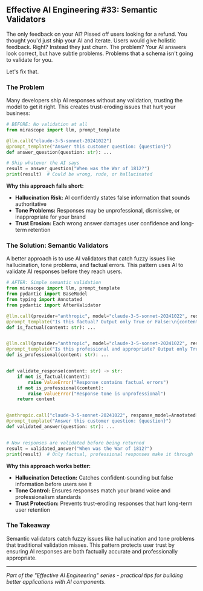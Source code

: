 ## Effective AI Engineering #33: Semantic Validators

The only feedback on your AI? Pissed off users looking for a refund.
You thought you'd just ship your AI and iterate. Users would give holistic feedback. Right?
Instead they just churn. The problem? Your AI answers look correct, but have subtle problems.
Problems that a schema isn't going to validate for you.

Let's fix that.

### The Problem

Many developers ship AI responses without any validation, trusting the model to get it right. This creates trust-eroding issues that hurt your business:

```python
# BEFORE: No validation at all
from mirascope import llm, prompt_template

@llm.call("claude-3-5-sonnet-20241022")
@prompt_template("Answer this customer question: {question}")
def answer_question(question: str): ...

# Ship whatever the AI says
result = answer_question("When was the War of 1812?")
print(result)  # Could be wrong, rude, or hallucinated
```

**Why this approach falls short:**

- **Hallucination Risk:** AI confidently states false information that sounds authoritative
- **Tone Problems:** Responses may be unprofessional, dismissive, or inappropriate for your brand
- **Trust Erosion:** Each wrong answer damages user confidence and long-term retention

### The Solution: Semantic Validators

A better approach is to use AI validators that catch fuzzy issues like hallucination, tone problems, and factual errors. This pattern uses AI to validate AI responses before they reach users.

```python
# AFTER: Simple semantic validation
from mirascope import llm, prompt_template
from pydantic import BaseModel
from typing import Annotated
from pydantic import AfterValidator

@llm.call(provider="anthropic", model="claude-3-5-sonnet-20241022", response_model=bool)
@prompt_template("Is this factual? Output only True or False:\n{content}")
def is_factual(content: str): ...


@llm.call(provider="anthropic", model="claude-3-5-sonnet-20241022", response_model=bool)
@prompt_template("Is this professional and appropriate? Output only True or False:\n{content}")
def is_professional(content: str): ...


def validate_response(content: str) -> str:
    if not is_factual(content):
        raise ValueError("Response contains factual errors")
    if not is_professional(content):
        raise ValueError("Response tone is unprofessional")
    return content


@anthropic.call("claude-3-5-sonnet-20241022", response_model=Annotated[str, AfterValidator(validate_response)])
@prompt_template("Answer this customer question: {question}")
def validated_answer(question: str): ...


# Now responses are validated before being returned
result = validated_answer("When was the War of 1812?")
print(result)  # Only factual, professional responses make it through
```

**Why this approach works better:**

- **Hallucination Detection:** Catches confident-sounding but false information before users see it
- **Tone Control:** Ensures responses match your brand voice and professionalism standards
- **Trust Protection:** Prevents trust-eroding responses that hurt long-term user retention

### The Takeaway

Semantic validators catch fuzzy issues like hallucination and tone problems that traditional validation misses. This pattern protects user trust by ensuring AI responses are both factually accurate and professionally appropriate.

---
*Part of the "Effective AI Engineering" series - practical tips for building better applications with AI components.*